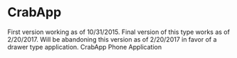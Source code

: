 # CrabApp
First version working as of 10/31/2015.
Final version of this type works as of 2/20/2017.
Will be abandoning this version as of 2/20/2017 in favor of a drawer type application.
CrabApp Phone Application
